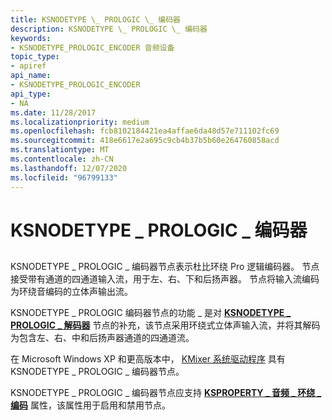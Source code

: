 ```yaml
---
title: KSNODETYPE \_ PROLOGIC \_ 编码器
description: KSNODETYPE \_ PROLOGIC \_ 编码器
keywords:
- KSNODETYPE_PROLOGIC_ENCODER 音频设备
topic_type:
- apiref
api_name:
- KSNODETYPE_PROLOGIC_ENCODER
api_type:
- NA
ms.date: 11/28/2017
ms.localizationpriority: medium
ms.openlocfilehash: fcb8102184421ea4affae6da48d57e711102fc69
ms.sourcegitcommit: 418e6617e2a695c9cb4b37b5b60e264760858acd
ms.translationtype: MT
ms.contentlocale: zh-CN
ms.lasthandoff: 12/07/2020
ms.locfileid: "96799133"
---
```

# <a name="ksnodetype_prologic_encoder"></a>KSNODETYPE \_ PROLOGIC \_ 编码器


## <span id="ddk_ksnodetype_prologic_encoder_ks"></span><span id="DDK_KSNODETYPE_PROLOGIC_ENCODER_KS"></span>


KSNODETYPE \_ PROLOGIC \_ 编码器节点表示杜比环绕 Pro 逻辑编码器。 节点接受带有通道的四通道输入流，用于左、右、下和后扬声器。 节点将输入流编码为环绕音编码的立体声输出流。

KSNODETYPE \_ PROLOGIC 编码器节点的功能 \_ 是对 [**KSNODETYPE \_ PROLOGIC \_ 解码器**](ksnodetype-prologic-decoder.md) 节点的补充，该节点采用环绕式立体声输入流，并将其解码为包含左、右、中和后扬声器通道的四通道流。

在 Microsoft Windows XP 和更高版本中， [KMixer 系统驱动程序](./kernel-mode-wdm-audio-components.md#kmixer-system-driver) 具有 KSNODETYPE \_ PROLOGIC \_ 编码器节点。

KSNODETYPE \_ PROLOGIC \_ 编码器节点应支持 [**KSPROPERTY \_ 音频 \_ 环绕 \_ 编码**](ksproperty-audio-surround-encode.md) 属性，该属性用于启用和禁用节点。

 

